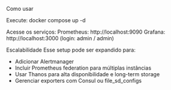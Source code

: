 Como usar

Execute:
docker compose up -d

Acesse os serviços:
Prometheus: http://localhost:9090
Grafana: http://localhost:3000 (login: admin / admin)

Escalabilidade
Esse setup pode ser expandido para:

- Adicionar Alertmanager
- Incluir Prometheus federation para múltiplas instâncias
- Usar Thanos para alta disponibilidade e long-term storage
- Gerenciar exporters com Consul ou file_sd_configs
